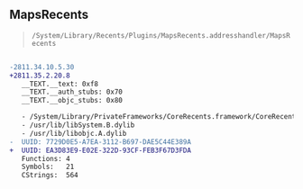 ## MapsRecents

> `/System/Library/Recents/Plugins/MapsRecents.addresshandler/MapsRecents`

```diff

-2811.34.10.5.30
+2811.35.2.20.8
   __TEXT.__text: 0xf8
   __TEXT.__auth_stubs: 0x70
   __TEXT.__objc_stubs: 0x80

   - /System/Library/PrivateFrameworks/CoreRecents.framework/CoreRecents
   - /usr/lib/libSystem.B.dylib
   - /usr/lib/libobjc.A.dylib
-  UUID: 7729D0E5-A7EA-3112-B697-DAE5C44E389A
+  UUID: EA3D83E9-E02E-322D-93CF-FEB3F67D3FDA
   Functions: 4
   Symbols:   21
   CStrings:  564

```

